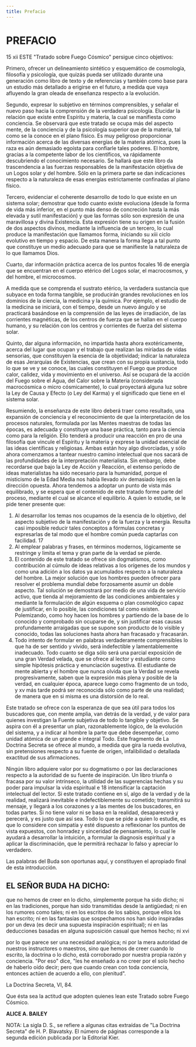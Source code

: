 ```yaml
---
title: Prefacio
---
```


# PREFACIO

<p>
<pin lang="es">15</pin> <pin lang="en">xii</pin> ESTE "Tratado sobre Fuego Cósmico" persigue cinco objetivos:
</p>

Primero, ofrecer un delineamiento sintético y esquemático de cosmología, filosofía y psicología, que quizás pueda ser utilizado durante una generación como libro de texto y de referencias y también como base para un estudio más detallado a erigirse en el futuro, a medida que vaya afluyendo la gran oleada de enseñanza respecto a la evolución.

Segundo, expresar lo subjetivo en términos comprensibles, y señalar el nuevo paso hacia la comprensión de la verdadera psicología. Elucidar la relación que existe entre Espíritu y materia, la cual se manifiesta como conciencia. Se observará que este tratado se ocupa más del aspecto mente, de la conciencia y de la psicología superior que de la materia, tal como se la conoce en el plano físico. Es muy peligroso proporcionar información acerca de las diversas energías de la materia atómica, pues la raza es aún demasiado egoísta para confiarle tales poderes. El hombre, gracias a la competente labor de los científicos, va rápidamente descubriendo el conocimiento necesario. Se hallará que este libro da trascendencia a las fuerzas responsables de la manifestación objetiva de un Logos solar y del hombre. Sólo en la primera parte se dan indicaciones respecto a la naturaleza de esas energías estrictamente confinadas al plano físico.

Tercero, evidenciar el coherente desarrollo de todo lo que existe en un sistema solar; demostrar que todo cuanto existe evoluciona (desde la forma de vida más inferior, en el punto más denso de concreción hasta la más elevada y sutil manifestación) y que las formas sólo son expresión de una maravillosa y divina Existencia. Esta expresión tiene su origen en la fusión de dos aspectos divinos, mediante la influencia de un tercero, lo cual produce la manifestación que llamamos forma, iniciando su <pin lang="en">xiii</pin> ciclo evolutivo en tiempo y espacio. De esta manera la forma llega a tal punto que constituye un medio adecuado para que se manifieste la naturaleza de lo que llamamos Dios.

Cuarto, dar información práctica acerca de los puntos focales <pin lang="es">16</pin> de energía que se encuentran en el cuerpo etérico del Logos solar, el macrocosmos, y del hombre, el microcosmos.

A medida que se comprenda el sustrato etérico, la verdadera sustancia que subyace en toda forma tangible, se producirán grandes revoluciones en los dominios de la ciencia, la medicina y la química. Por ejemplo, el estudio de la medicina se iniciará, con el tiempo, desde un nuevo ángulo y se practicará basándose en la comprensión de las leyes de irradiación, de las corrientes magnéticas, de los centros de fuerza que se hallan en el cuerpo humano, y su relación con los centros y corrientes de fuerza del sistema solar.

Quinto, dar alguna información, no impartida hasta ahora exotéricamente, acerca del lugar que ocupan y el trabajo que realizan las miríadas de vidas sensorias, que constituyen la esencia de la objetividad; indicar la naturaleza de esas Jerarquías de Existencias, que crean con su propia sustancia, todo lo que se ve y se conoce, las cuales constituyen el Fuego que produce calor, calidez, vida y movimiento en el universo. Así se ocupará de la acción del Fuego sobre el Agua, del Calor sobre la Materia (considerada macrocósmica o micro cósmicamente), lo cual proyectará alguna luz sobre la Ley de Causa y Efecto (o Ley del Karma) y el significado que tiene en el sistema solar.

Resumiendo, la enseñanza de este libro deberá traer como resultado, una expansión de conciencia y el reconocimiento de que la interpretación de los procesos naturales, formulada por las Mentes maestras de todas las épocas, es adecuada y constituye una base práctica, tanto para la ciencia como para la religión. Ello tenderá a producir una reacción en pro de una filosofía que vincule el Espíritu y la materia y exprese la unidad esencial de las ideas científicas y religiosas. Ambas están hoy algo divorciadas, y sólo ahora comenzamos a tantear nuestro camino intelectual que nos sacará de las profundidades de la interpretación materialista. Sin embargo, debe recordarse que bajo la Ley de Acción y Reacción, el extenso período de ideas materialistas ha sido necesario para la humanidad, porque el misticismo de la Edad Media nos había llevado <pin lang="en">xiv</pin> demasiado lejos en la dirección opuesta. Ahora tendemos a adoptar un punto de vista más equilibrado, y se espera que el contenido de este tratado forme parte del proceso, mediante el cual se alcance el equilibrio. A quien lo estudie, se le pide tener presente que:

1. Al desarrollar los temas nos ocupamos de la esencia de lo objetivo, del aspecto subjetivo de la manifestación y de la fuerza y la energía. Resulta casi imposible reducir tales conceptos a fórmulas concretas y expresarlas de tal modo que el hombre común pueda captarlas con facilidad. <pin lang="es">17</pin>
2. Al emplear palabras y frases, en términos modernos, lógicamente se restringe y limita el tema y gran parte de la verdad se pierde.
3. El contenido de este tratado se ofrece sin dogmatismos, como contribución al cúmulo de ideas relativas a los orígenes de los mundos y como una adición a los datos ya acumulados respecto a la naturaleza del hombre. La mejor solución que los hombres pueden ofrecer para resolver el problema mundial debe forzosamente asumir un doble aspecto. Tal solución se demostrará por medio de una vida de servicio activo, que tienda al mejoramiento de las condiciones ambientales y mediante la formulación de algún esquema o plan cosmológico capaz de justificar, en lo posible, las condiciones tal como existen. Polemizando, como hoy hacen los hombres y partiendo de la base de lo conocido y comprobado sin ocuparse de, y sin justificar esas causas profundamente arraigadas que se supone son producto de lo visible y conocido, todas las soluciones hasta ahora han fracasado y fracasarán.
4. Todo intento de formular en palabras verdaderamente comprensibles lo que ha de ser sentido y vivido, será indefectible y lamentablemente inadecuado. Todo cuanto se diga sólo será una parcial exposición de una gran Verdad velada, que se ofrece al lector y estudiante como simple hipótesis práctica y enunciación sugestiva. El estudiante de mente abierta y el hombre que nunca olvida que la Verdad se revela progresivamente, saben que la expresión más plena y posible de la verdad, en cualquier época, aparece luego como fragmento de un todo, y <pin lang="en">xv</pin> más tarde podrá ser reconocida sólo como parte de una realidad; de manera que en si misma es una distorsión de lo real.

Este tratado se ofrece con la esperanza de que sea útil para todos los buscadores que, con mente amplia, van detrás de la verdad, y de valor para quienes investigan la Fuente subjetiva de todo lo tangible y objetivo. Se aspira con él a presentar un plan, razonablemente lógico, de la evolución del sistema, y a indicar al hombre la parte que debe desempeñar, como unidad atómica de un grande e integral Todo. Este fragmento de La Doctrina Secreta se ofrece al mundo, a medida que gira la rueda evolutiva, sin pretensiones respecto a su fuente de origen, infalibilidad o detallada exactitud de sus afirmaciones.

Ningún libro adquiere valor por su dogmatismo o por las declaraciones respecto a la autoridad de su fuente de inspiración. Un libro triunfa o fracasa por su valor intrínseco, la utilidad de las sugerencias hechas y su poder para impulsar la vida espiritual e <pin lang="es">18</pin> intensificar la captación intelectual del lector. Si este tratado contiene en sí, algo de la verdad y de la realidad, realizará inevitable e indefectiblemente su cometido; transmitirá su mensaje, y llegará a los corazones y a las mentes de los buscadores, en todas partes. Si no tiene valor ni se basa en la realidad, desaparecerá y perecerá, y es justo que así sea. Todo lo que se pide a quien lo estudie, es que lo considere con simpatía y esté dispuesto a reflexionar los puntos de vista expuestos, con honradez y sinceridad de pensamiento, lo cual le ayudará a desarrollar la intuición, a formular la diagnosis espiritual y a aplicar la discriminación, que le permitirá rechazar lo falso y apreciar lo verdadero.

Las palabras del Buda son oportunas aquí, y constituyen el apropiado final de esta introducción.

## EL SEÑOR BUDA HA DICHO:

que no hemos de creer en lo dicho, simplemente porque ha sido dicho; ni en las tradiciones, porque han sido transmitidas desde la antigüedad; ni en los rumores como tales; ni en los escritos de los sabios, porque ellos los han escrito; ni en las fantasías que sospechamos nos han sido inspiradas por un deva (es decir una supuesta inspiración espiritual); ni en las deducciones basadas en alguna suposición casual que hemos hecho; ni <pin lang="en">xvi</pin>

por lo que parece ser una necesidad analógica; ni por la mera autoridad de nuestros instructores o maestros, sino que hemos de creer cuando lo escrito, la doctrina o lo dicho, está corroborado por nuestra propia razón y conciencia. "Por eso" dice, "les he enseñado a no creer por el solo hecho de haberlo oído decir; pero que cuando crean con toda conciencia, entonces actúen de acuerdo a ello, con plenitud".

La Doctrina Secreta, VI, 84.

Que ésta sea la actitud que adopten quienes lean este Tratado sobre Fuego Cósmico.

**ALICE A. BAILEY**

NOTA: La sigla D. S., se refiere a algunas citas extraídas de "La Doctrina Secreta" de H. P. Blavatsky. El número de páginas corresponde a la segunda edición publicada por la Editorial Kier.
